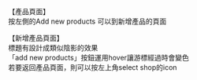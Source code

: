 【產品頁面】<br>
按左側的Add new products 可以到新增產品的頁面<br>

【新增產品頁面】<br>
標題有設計成類似陰影的效果<br>
「add new products」按鈕運用hover讓游標經過時會變色<br>
若要返回產品頁面，則可以按左上角select shop的icon<br>
